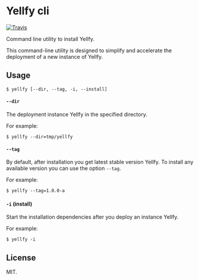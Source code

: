 # Yellfy cli

[![Travis](https://img.shields.io/travis/rust-lang/rust.svg?style=flat-square)](https://img.shields.io/travis/mrmlnc/yellfy-cli.svg)

Command line utility to install Yellfy.

This command-line utility is designed to simplify and accelerate the deployment of a new instance of Yellfy.

## Usage

```shell
$ yellfy [--dir, --tag, -i, --install]
```

#### `--dir`

The deployment instance Yellfy in the specified directory.

For example:

```shell
$ yellfy --dir=tmp/yellfy
```

#### `--tag`

By default, after installation you get latest stable version Yellfy. To install any available version you can use the option `--tag`.

For example:

```shell
$ yellfy --tag=1.0.0-a
```

#### `-i` (install)

Start the installation dependencies after you deploy an instance Yellfy.

For example:

```shell
$ yellfy -i
```

## License

MIT.

